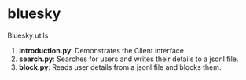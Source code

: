 # bluesky

Bluesky utils

1. **introduction.py**: Demonstrates the Client interface.
1. **search.py**: Searches for users and writes their details to a jsonl file.
1. **block.py**: Reads user details from a jsonl file and blocks them.
